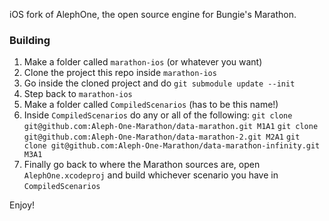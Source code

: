 iOS fork of AlephOne, the open source engine for Bungie's Marathon.

### Building

1. Make a folder called `marathon-ios` (or whatever you want)
2. Clone the project this repo inside `marathon-ios`
3. Go inside the cloned project and do `git submodule update --init`
4. Step back to `marathon-ios`
5. Make a folder called `CompiledScenarios` (has to be this name!)
6. Inside `CompiledScenarios` do any or all of the following:
	`git clone git@github.com:Aleph-One-Marathon/data-marathon.git M1A1`
	`git clone git@github.com:Aleph-One-Marathon/data-marathon-2.git M2A1`
	`git clone git@github.com:Aleph-One-Marathon/data-marathon-infinity.git M3A1`
7. Finally go back to where the Marathon sources are, open `AlephOne.xcodeproj` and build whichever scenario you have in `CompiledScenarios`

Enjoy!

